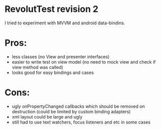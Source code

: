 # RevolutTest revision 2
I tried to experiment with MVVM and android data-bindins.
# Pros:
  - less classes (no View and presenter interfaces)
  - easier to write test on view model (no need to mock view and check if view method was called)
  - looks good for easy bindings and cases


# Cons:
  - ugly onPropertyChanged callbacks which should be removed on destruction (could be limited by custom binding adapters)
  - xml layout could be large and ugly
  - still had to use text watchers, focus listeners and etc in some cases
  
  

